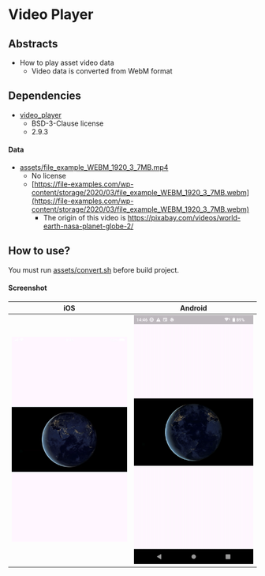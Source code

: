 # Video Player

## Abstracts

* How to play asset video data
  * Video data is converted from WebM format

## Dependencies

* [video_player](https://pub.dev/packages/video_player)
  * BSD-3-Clause license
  * 2.9.3

#### Data

* [assets/file_example_WEBM_1920_3_7MB.mp4](assets/file_example_WEBM_1920_3_7MB.mp4)
  * No license
  * [https://file-examples.com/wp-content/storage/2020/03/file_example_WEBM_1920_3_7MB.webm](https://file-examples.com/wp-content/storage/2020/03/file_example_WEBM_1920_3_7MB.webm)
    * The origin of this video is https://pixabay.com/videos/world-earth-nasa-planet-globe-2/

## How to use?

You must run [assets/convert.sh](./assets/convert.sh) before build project.

#### Screenshot

|iOS|Android|
|---|---|
|<img src="./images/ios.gif" width="320" />|<img src="./images/android.gif" width="320" />|